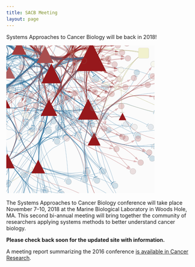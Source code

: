 ```yaml
---
title: SACB Meeting
layout: page
---
```


Systems Approaches to Cancer Biology will be back in 2018!

![Network diagram](/public/img/network_diag.png)

The Systems Approaches to Cancer Biology conference will take place November 7–10, 2018 at the Marine Biological Laboratory in Woods Hole, MA. This second bi-annual meeting will bring together the community of researchers applying systems methods to better understand cancer biology.

**Please check back soon for the updated site with information.**

A meeting report summarizing the 2016 conference [is available in Cancer Research](http://cancerres.aacrjournals.org/content/76/23/6774).
